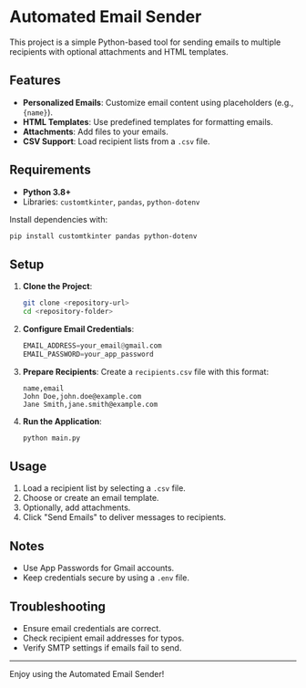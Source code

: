 # Automated Email Sender

This project is a simple Python-based tool for sending emails to multiple recipients with optional attachments and HTML templates.

## Features
- **Personalized Emails**: Customize email content using placeholders (e.g., `{name}`).
- **HTML Templates**: Use predefined templates for formatting emails.
- **Attachments**: Add files to your emails.
- **CSV Support**: Load recipient lists from a `.csv` file.

## Requirements
- **Python 3.8+**
- Libraries: `customtkinter`, `pandas`, `python-dotenv`

Install dependencies with:
```bash
pip install customtkinter pandas python-dotenv
```

## Setup
1. **Clone the Project**:
   ```bash
   git clone <repository-url>
   cd <repository-folder>
   ```

2. **Configure Email Credentials**:
   ```python
   EMAIL_ADDRESS=your_email@gmail.com
   EMAIL_PASSWORD=your_app_password
   ```

3. **Prepare Recipients**:
   Create a `recipients.csv` file with this format:
   ```csv
   name,email
   John Doe,john.doe@example.com
   Jane Smith,jane.smith@example.com
   ```

4. **Run the Application**:
   ```bash
   python main.py
   ```

## Usage
1. Load a recipient list by selecting a `.csv` file.
2. Choose or create an email template.
3. Optionally, add attachments.
4. Click "Send Emails" to deliver messages to recipients.

## Notes
- Use App Passwords for Gmail accounts.
- Keep credentials secure by using a `.env` file.

## Troubleshooting
- Ensure email credentials are correct.
- Check recipient email addresses for typos.
- Verify SMTP settings if emails fail to send.

---

Enjoy using the Automated Email Sender!

